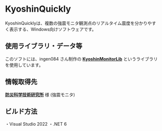 # KyoshinQuickly
KyoshinQuicklyは、複数の強震モニタ観測点のリアルタイム震度を分かりやすく表示する、Windows向けソフトウェアです。
## 使用ライブラリ・データ等
このソフトには、ingen084 さん制作の **[KyoshinMonitorLib](https://github.com/ingen084/KyoshinMonitorLib)** というライブラリを使用しています。
## 情報取得先
**[防災科学技術研究所](https://www.bosai.go.jp/)** 様 (強震モニタ)
## ビルド方法
・Visual Studio 2022
・.NET 6
